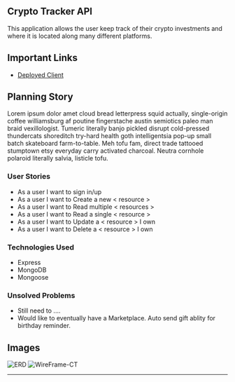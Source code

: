 ## Crypto Tracker API

This application allows the user keep track of their crypto investments and where it is located along many different platforms.
## Important Links

- [Deployed Client](https://github.com/Eugene-Damiani/crypto-tracker-browser)

## Planning Story

Lorem ipsum dolor amet cloud bread letterpress squid actually, single-origin
coffee williamsburg af poutine fingerstache austin semiotics paleo man braid
vexillologist. Tumeric literally banjo pickled disrupt cold-pressed thundercats
shoreditch try-hard health goth intelligentsia pop-up small batch skateboard
farm-to-table. Meh tofu fam, direct trade tattooed stumptown etsy everyday
carry activated charcoal. Neutra cornhole polaroid literally salvia, listicle
tofu.

### User Stories

- As a user I want to sign in/up
- As a user I want to Create a new < resource >
- As a user I want to Read multiple < resources >
- As a user I want to Read a single < resource >
- As a user I want to Update a < resource > I own
- As a user I want to Delete a < resource > I own

### Technologies Used

- Express
- MongoDB
- Mongoose

### Unsolved Problems

- Still need to ....
- Would like to eventually have a Marketplace. Auto send gift ablity for birthday reminder. 

## Images
![ERD](https://user-images.githubusercontent.com/65584864/89429611-9fd22300-d6f2-11ea-92d7-02b7f229764a.jpg)
![WireFrame-CT](https://user-images.githubusercontent.com/65584864/89429620-a2cd1380-d6f2-11ea-90fb-e17add9e6b69.jpg)

---

